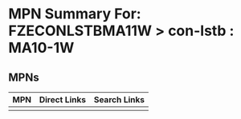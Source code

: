 



# MPN Summary For: FZECONLSTBMA11W > con-lstb : MA10-1W

## MPNs
  

|MPN|Direct Links|Search Links|
| :--- | :--- | :--- |
||||
